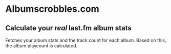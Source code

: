 Albumscrobbles.com
==================
Calculate your _real_ last.fm album stats
--


Fetches your album stats and the track count for each album. Based on this, the album playcount is calculated.
